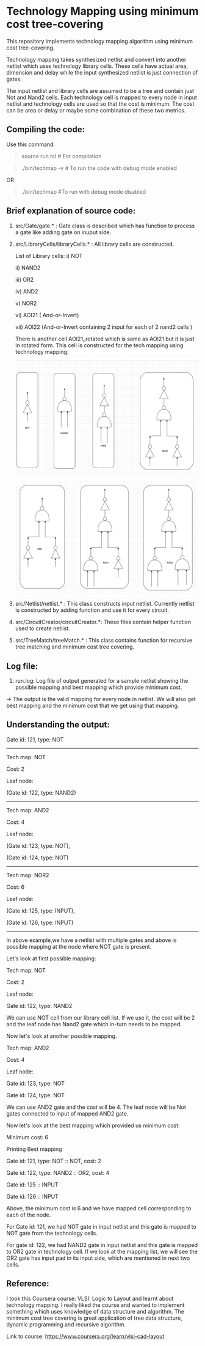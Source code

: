 # Technology Mapping using minimum cost tree-covering

This repository implements technology mapping algorithm using minimum cost tree-covering.

Technology mapping takes synthesized netlist and convert into another netlist which uses technology library cells. These cells have actual area, dimension and delay while the input synthesized netlist is just connection of gates.

The input netlist and library cells are assumed to be a tree and contain just Not and Nand2 cells. Each technology cell is mapped to every node in input netlist and technology cells are used so that the cost is minimum. The cost can be area or delay or maybe some combination of these two metrics.

## Compiling the code:

Use this command:

> source run.tcl # For compilation

> ./bin/techmap -v  # To run the code with debug mode enabled

OR

> ./bin/techmap  #To run with debug mode disabled

## Brief explanation of source code:

1) src/Gate/gate.* : Gate class is described which has function to process a gate like adding gate on inuput side.

2) src/LibraryCells/libraryCells.* : All library cells are constructed.

    List of Library cells:
    i) NOT
   
    ii) NAND2
   
    iii) OR2
   
    iv) AND2
   
    v) NOR2
   
    vi) AOI21 ( And-or-Invert)
   
    vii) AOI22 (And-or-Invert containing 2 input for each of 2 nand2 cells )

    There is another cell AOI21_rotated which is same as AOI21 but it is just in rotated form. This cell is constructed for the tech mapping using technology mapping.

    ![Technology Library Cells](docs/images/tech_libcells_1.png)
    
    ![Technology Library Cells](docs/images/tech_libcells_2.png)
4) src/Netlist/netlist.* : This class constructs input netlist. Currently netlist is constructed by adding function and use it for every circuit.

5) src/CircuitCreator/circuitCreator.*: These files contain helper function used to create netlist.

6) src/TreeMatch/treeMatch.* : This class contains function for recursive tree matching and minimum cost tree covering.

## Log file:

1) run.log: Log file of output generated for a sample netlist showing the possible mapping and best mapping which provide minimum cost.

-> The output is the valid mapping for every node in netlist. We will also get best mapping and the minimum cost that we get using that mapping.

## Understanding the output:

Gate id: 121, type: NOT
**********************************
Tech map: NOT

Cost: 2

Leaf node:

(Gate id: 122, type: NAND2)
**********************************
Tech map: AND2

Cost: 4

Leaf node:

(Gate id: 123, type: NOT),

(Gate id: 124, type: NOT)
**********************************
Tech map: NOR2

Cost: 6

Leaf node: 

(Gate id: 125, type: INPUT),

(Gate id: 126, type: INPUT)
**********************************

In above example,we have a netlist with multiple gates and above is possible mapping at the node where NOT gate is present. 

Let's look at first possible mapping:

Tech map: NOT

Cost: 2

Leaf node:

Gate id: 122, type: NAND2

We can use NOT cell from our library cell list. If we use it, the cost will be 2 and the leaf node has Nand2 gate which in-turn needs to be mapped.

Now let's look at another possible mapping.

Tech map: AND2

Cost: 4

Leaf node: 

Gate id: 123, type: NOT

Gate id: 124, type: NOT

We can use AND2 gate and the cost will be 4. The leaf node will be Not gates connected to input of mapped AND2 gate.

Now let's look at the best mapping which provided us minimum cost:

Minimum cost: 6

Printing Best mapping

Gate id: 121, type: NOT :: NOT, cost: 2

Gate id: 122, type: NAND2 :: OR2, cost: 4

Gate id: 125 :: INPUT

Gate id: 126 :: INPUT

Above, the minimum cost is 6 and we have mapped cell corresponding to each of the node.

For Gate id: 121, we had NOT gate in input netlist and this gate is mapped to NOT gate from the technology cells.

For gate id: 122, we had NAND2 gate in input netlist and this gate is mapped to OR2 gate in technology cell. If we look at the mapping list, we will see the OR2 gate has input pad in its input side, which are mentioned in next two cells.

## Reference:

I took this Coursera course: VLSI: Logic to Layout and learnt about technology mapping. I really liked the course and wanted to implement something which uses knowledge of data structure and algorithm. The minimum cost tree covering is great application of tree data structure, dynamic programming and recursive algorithm.

Link to course:
https://www.coursera.org/learn/vlsi-cad-layout 
